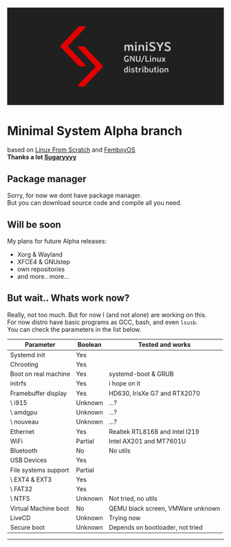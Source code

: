 ![Logo](Logo.png)

# Minimal System Alpha branch
based on [Linux From Scratch](https://linuxfromscratch.org/) and [FemboyOS](https://github.com/Sugaryyyy/FemboyOS) \
**Thanks a lot [Sugaryyyy](https://github.com/Sugaryyyy)**

## Package manager
Sorry, for now we dont have package manager. \
But you can download source code and compile all you need. 

## Will be soon
My plans for future Alpha releases:
- Xorg & Wayland
- XFCE4 & GNUstep
- own repositories
- and more.. more... 

## But wait.. Whats work now?
Really, not too much. But for now I (and not alone) are working on this. \
For now distro have basic programs as GCC, bash, and even `lsusb`. \
You can check the parameters in the list below.

| Parameter            | Boolean | Tested and works                  |
| ---                  | ---     | ---                               |
| Systemd init         | Yes     |                                   |
| Chrooting            | Yes     |                                   |
| Boot on real machine | Yes     | systemd-boot & GRUB               |
| initrfs              | Yes     | i hope on it                      |
| Framebuffer display  | Yes     | HD630, IrisXe G7 and RTX2070      |
| \ i915               | Unknown | ...?                              |
| \ amdgpu             | Unknown | ...?                              |
| \ nouveau            | Unknown | ...?                              |
| Ethernet             | Yes     | Realtek RTL8168 and Intel I219    | 
| WiFi                 | Partial | Intel AX201 and MT7601U           |
| Bluetooth            | No      | No utils                          |
| USB Devices          | Yes     |                                   |
| File systems support | Partial |                                   |
| \ EXT4 & EXT3        | Yes     |                                   |
| \ FAT32              | Yes     |                                   |
| \ NTFS               | Unknown | Not tried, no utils               |
| Virtual Machine boot | No      | QEMU black screen, VMWare unknown |
| LiveCD               | Unknown | Trying now                        |
| Secure boot          | Unknown | Depends on bootloader, not tried  |
---
